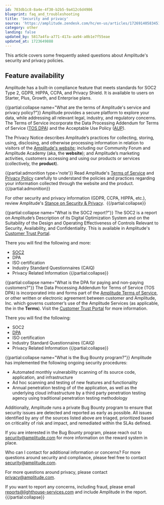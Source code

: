 ```yaml
---
id: 703db1c8-8a4e-4f30-b2b5-9a412c6d4986
blueprint: faq_and_troubleshooting
title: 'Security and privacy'
source: 'https://amplitude.zendesk.com/hc/en-us/articles/17269140583451'
category: other
landing: false
updated_by: 5817a4fa-a771-417a-aa94-a0b1e7f55eae
updated_at: 1723649888
---
```

This article covers some frequently asked questions about Amplitude's security and privacy policies.

## Feature availability

Amplitude has a built-in compliance feature that meets standards for SOC2 Type 2, GDPR, HIPPA, CCPA, and Privacy Shield. It is available to users on Starter, Plus, Growth, and Enterprise plans.


{{partial:collapse name="What are the terms of Amplitude's service and privacy policy?"}}
Amplitude provides a secure platform to explore your data, while addressing all relevant legal, industry, and regulatory concerns. The Terms of Service incorporate the Data Processing Addendum for Terms of Service ([TOS DPA](https://www.amplitude.com/terms/dpa)) and the Acceptable Use Policy ([AUP](https://www.amplitude.com/aup)).

The Privacy Notice describes Amplitude’s practices for collecting, storing, using, disclosing, and otherwise processing information in relation to visitors of the [Amplitude's website](https://amplitude.com/); including our Community Forum and Amplitude Academy (aka, the **website**); and Amplitude’s marketing activities, customers accessing and using our products or services (collectively, the **product**).

{{partial:admonition type='note'}}
Read Amplitude's [Terms of Service](https://amplitude.com/terms) and [Privacy Policy](https://amplitude.com/privacy) carefully to understand the policies and practices regarding your information collected through the website and the product. 
{{/partial:admonition}}

For other security and privacy information (GDPR, CCPA, HIPPA, etc.), review Amplitude's [Stance on Security & Privacy](https://amplitude.com/amplitude-security-and-privacy). 
{{/partial:collapse}}


{{partial:collapse name="What is the SOC2 report?"}}
The SOC2 is a report on Amplitude’s Description of its Digital Optimization System and on the Suitability of the Design and Operating Effectiveness of Controls Relevant to Security, Availability, and Confidentiality. This is available in Amplitude's [Customer Trust Portal](https://trust.amplitude.com). 

There you will find the following and more:

* [SOC2](https://trust.amplitude.com/?itemUid=7bfa66da-33ab-49de-8391-e329738a1ae9&source=documents_card)
* DPA
* ISO certification
* Industry Standard Questionnaires (CAIQ)
* Privacy Related Information
{{/partial:collapse}}


{{partial:collapse name="What is the DPA for paying and non-paying customers?"}}
The Data Processing Addendum for Terms of Service (TOS DPA) is incorporated into and forms part of the [Amplitude Terms of Service](https://amplitude.com/terms), or other written or electronic agreement between customer and Amplitude, Inc. which governs customer’s use of the Amplitude Services (as applicable, the in the **Terms**). Visit the [Customer Trust Portal](https://trust.amplitude.com) for more information.

There you will find the following:

* SOC2
* [DPA](https://trust.amplitude.com/?itemUid=c4223a81-5840-4e11-ac9f-2b812794a67e&source=search)
* ISO certification
* Industry Standard Questionnaires (CAIQ)
* Privacy Related Information
{{/partial:collapse}}


{{partial:collapse name="What is the Bug Bounty program?"}}
Amplitude has implemented the following ongoing security procedures:

* Automated monthly vulnerability scanning of its source code, application, and infrastructure
* Ad hoc scanning and testing of new features and functionality
* Annual penetration testing of of the application, as well as the underlying cloud infrastructure by a third party penetration testing agency using traditional penetration testing methodology

Additionally, Amplitude runs a private Bug Bounty program to ensure that security issues are detected and reported as early as possible. All issues identified by any of the sources listed above are triaged, prioritized based on criticality of risk and impact, and remediated within the SLAs defined. 

If you are interested in the Bug Bounty program, please reach out to [security@amplitude.com](mailto:security@amplitude.com) for more information on the reward system in place. 

Who can I contact for additional information or concerns?
For more questions around security and compliance, please feel free to contact [security@amplitude.com](mailto:security@amplitude.com). 

For more questions around privacy, please contact [privacy@amplitude.com](mailto:privacy@amplitude.com). 

If you want to report any concerns, including fraud, please email [reports@lighthouse-services.com](mailto:reports@lighthouse-services.com) and include Amplitude in the report. 
{{/partial:collapse}}